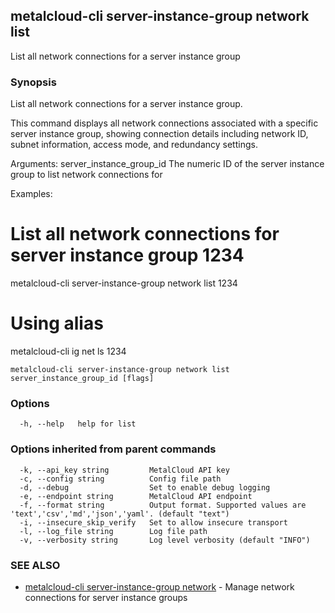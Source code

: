 ## metalcloud-cli server-instance-group network list

List all network connections for a server instance group

### Synopsis

List all network connections for a server instance group.

This command displays all network connections associated with a specific server instance group,
showing connection details including network ID, subnet information, access mode, and redundancy settings.

Arguments:
  server_instance_group_id  The numeric ID of the server instance group to list network connections for

Examples:
  # List all network connections for server instance group 1234
  metalcloud-cli server-instance-group network list 1234

  # Using alias
  metalcloud-cli ig net ls 1234

```
metalcloud-cli server-instance-group network list server_instance_group_id [flags]
```

### Options

```
  -h, --help   help for list
```

### Options inherited from parent commands

```
  -k, --api_key string         MetalCloud API key
  -c, --config string          Config file path
  -d, --debug                  Set to enable debug logging
  -e, --endpoint string        MetalCloud API endpoint
  -f, --format string          Output format. Supported values are 'text','csv','md','json','yaml'. (default "text")
  -i, --insecure_skip_verify   Set to allow insecure transport
  -l, --log_file string        Log file path
  -v, --verbosity string       Log level verbosity (default "INFO")
```

### SEE ALSO

* [metalcloud-cli server-instance-group network](metalcloud-cli_server-instance-group_network.md)	 - Manage network connections for server instance groups


